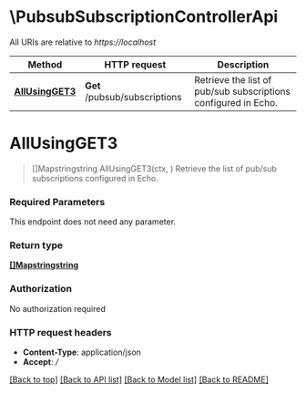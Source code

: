 # \PubsubSubscriptionControllerApi

All URIs are relative to *https://localhost*

Method | HTTP request | Description
------------- | ------------- | -------------
[**AllUsingGET3**](PubsubSubscriptionControllerApi.md#AllUsingGET3) | **Get** /pubsub/subscriptions | Retrieve the list of pub/sub subscriptions configured in Echo.


# **AllUsingGET3**
> []Mapstringstring AllUsingGET3(ctx, )
Retrieve the list of pub/sub subscriptions configured in Echo.

### Required Parameters
This endpoint does not need any parameter.

### Return type

[**[]Mapstringstring**](Map«string,string».md)

### Authorization

No authorization required

### HTTP request headers

 - **Content-Type**: application/json
 - **Accept**: */*

[[Back to top]](#) [[Back to API list]](../README.md#documentation-for-api-endpoints) [[Back to Model list]](../README.md#documentation-for-models) [[Back to README]](../README.md)

